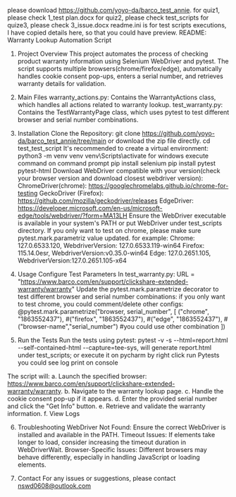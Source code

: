 please download https://github.com/yoyo-da/barco_test_annie.
for quiz1, please check 1_test plan.docx
for quiz2, please check test_scripts
for quize3, please check 3_issue.docx
readme.ini is for test scripts executions, I have copied details here, so that you could have preview.
README: Warranty Lookup Automation Script
1. Project Overview
This project automates the process of checking product warranty information using Selenium WebDriver and pytest. 
The script supports multiple browsers(chrome/firefox/edge), automatically handles cookie consent pop-ups, enters a serial number, and retrieves warranty details for validation.

2. Main Files
warranty_actions.py: Contains the WarrantyActions class, which handles all actions related to warranty lookup.
test_warranty.py: Contains the TestWarrantyPage class, which uses pytest to test different browser and serial number combinations.
3. Installation
Clone the Repository: git clone https://github.com/yoyo-da/barco_test_annie/tree/main or download the zip file directly.
cd test_test_script
It's recommended to create a virtual environment:
python3 -m venv venv
venv\Scripts\activate    for windows
execute command on command prompt
pip install selenium 
pip install pytest pytest-html
Download WebDriver compatible with your version(check your browser version and download closest webdriver version):
ChromeDriver(chrome): https://googlechromelabs.github.io/chrome-for-testing
GeckoDriver (Firefox): https://github.com/mozilla/geckodriver/releases
EdgeDriver: https://developer.microsoft.com/en-us/microsoft-edge/tools/webdriver/?form=MA13LH
Ensure the WebDriver executable is available in your system's PATH or put WebDriver under test_scripts directory.
If you only want to test on chrome, please make sure pytest.mark.parametriz value updated.
for example: Chrome: 127.0.6533.120, WebdriverVersion: 127.0.6533.119-win64
             Firefox: 115.14.0esr, WebdriverVersion:v0.35.0-win64
             Edge: 127.0.2651.105, WebdriverVersion:127.0.2651.105-x64


5. Usage
Configure Test Parameters
In test_warranty.py:
URL = "https://www.barco.com/en/support/clickshare-extended-warranty/warranty"
Update the pytest.mark.parametrize decorator to test different browser and serial number combinations:
if you only want to test chrome, you could comment/delete other configs:
@pytest.mark.parametrize("browser, serial_number", [
    ("chrome", "1863552437"),
   #("firefox", "1863552437"),
   #("edge", "1863552437"),
   #("browser-name","serial_number")		#you could use other combination
])
6. Run the Tests
   Run the tests using pytest: 
   pytest -v -s --html=report.html --self-contained-html --capture=tee-sys, will generate report.html under test_scripts;
   or execute it on pycharm by right click run Pytests you could see log print on console

The script will:
a. Launch the specified browser: https://www.barco.com/en/support/clickshare-extended-warranty/warranty.
b. Navigate to the warranty lookup page.
c. Handle the cookie consent pop-up if it appears.
d. Enter the provided serial number and click the "Get Info" button.
e. Retrieve and validate the warranty information.
f. View Logs

6. Troubleshooting
WebDriver Not Found: Ensure the correct WebDriver is installed and available in the PATH.
Timeout Issues: If elements take longer to load, consider increasing the timeout duration in WebDriverWait.
Browser-Specific Issues: Different browsers may behave differently, especially in handling JavaScript or loading elements.

7. Contact
For any issues or suggestions, please contact nswd0608@outlook.com
